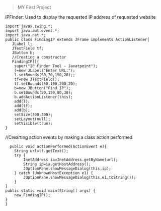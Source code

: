 > 
> MY First Project

IPFInder: Used to display the requested IP address of requested website
  
  
  
    




    import javax.swing.*;
    import java.awt.event.*; 
    import java.net.*;
    public class FindingIP extends JFrame implements ActionListener{
       JLabel l;
       JTextField tf;
       JButton b;
       //Creating a constructor 
       FindingIP(){
        super("IP Finder Tool - Javatpoint");
        l=new JLabel("Enter URL:");
        l.setBounds(50,70,150,20);;
        tf=new JTextField();
        tf.setBounds(50,100,200,20);
        b=new JButton("Find IP");
        b.setBounds(50,150,80,30);
        b.addActionListener(this);
        add(l);
        add(tf);
        add(b);
        setSize(300,300);
        setLayout(null);
        setVisible(true);
    }
   
//Crearting action events by making a class action performed

      public void actionPerformed(ActionEvent e){
        String url=tf.getText();
        try {
            InetAddress ia=InetAddress.getByName(url);
            String ip=ia.getHostAddress();
            JOptionPane.showMessageDialog(this,ip);
        } catch (UnknownHostException e1) {
            JOptionPane.showMessageDialog(this,e1.toString());
        }
    }
    public static void main(String[] args) {
        new FindingIP();
    }
    } 
   
 

